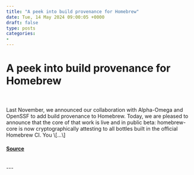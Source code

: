 ```yaml
---
title: "A peek into build provenance for Homebrew"
date: Tue, 14 May 2024 09:00:05 +0000
draft: false
type: posts
categories: 
- 
---
```

# A peek into build provenance for Homebrew

<br/>

<br/>
Last November, we announced our collaboration with Alpha-Omega and OpenSSF to add build provenance to Homebrew. Today, we are pleased to announce that the core of that work is live and in public beta: homebrew-core is now cryptographically attesting to all bottles built in the official Homebrew CI. You \[…\]

#### [Source](https://blog.trailofbits.com/2024/05/14/a-peek-into-build-provenance-for-homebrew/)

<br/>
---
